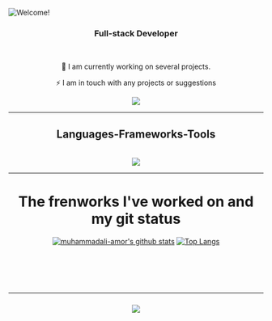 <!-- <h1 align="center"> -->
<!--      <img src="https://readme-typing-svg.herokuapp.com/?font=Righteous&size=35&center=true&vCenter=true&width=500&height=70&duration=4000&lines=Hi+There!+👋;+I'm+Muhammadali!;" />  -->
<!-- </h1> -->

![Welcome!](./iyu.gif)

<h3 align="center">Full-stack Developer</h3>

<br/>

<div align="center">
 
 🔭 I am currently working on several projects.

 ⚡️ I am in touch with any projects or suggestions
 
 </div>
 
<div align="center"> 
  <a href="mailto:kamolzarifjonov777@gmail.com">
    <img src="https://img.shields.io/badge/Gmail-333333?style=for-the-badge&logo=gmail&logoColor=red" />
  </a>
  <a href="https://linkedin.com/in/kamolzaripjonov" target="_blank">
  </a>
</div>

 <hr/>
 
<h2 align="center">Languages-Frameworks-Tools</h2>
<br/>
<div align="center">
    <img src="https://skillicons.dev/icons?i=java,postgres,kali,javascript,github,react,vite,bootstrap,html,css,vscode" /><br>
<!--     <img src="https://skillicons.dev/icons?i=" /> -->
</div>

<hr/>
<div align="center">
    <h1 >The frenworks I've worked on and my git status</h1>
    
[![muhammadali-amor's github stats](https://github-readme-stats.vercel.app/api?username=kamolzaripjonov&show_icons=true&title_color=00FF00&icon_color=008000&text_color=00FF00&bg_color=000000)](https://github.com/kamolzaripjonov/)
[![Top Langs](https://github-readme-stats.vercel.app/api/top-langs/?username=kamolzaripjonov&layout=compact&title_color=00FF00&icon_color=008000&text_color=00FF00&bg_color=000000)](https://github.com/kamolzaripjonov/)

</div>
<br/>
<!-- <hr/> -->

<!--  <div align="center"> -->
<!--   <h2>🐍 My Contributions 🐍</h2> -->
<!--   <br> -->
<!--   <img alt="snake eating my contributions" src="https://raw.githubusercontent.com/salesp07/salesp07/output/github-contribution-grid-snake.svg" /> -->
  
 <!--   <br/><br/><br/> -->
<!--  </div> -->  



<!--  <hr/> -->
<br/><br/>
<hr/>

<h3 align="center">
    <img src="https://readme-typing-svg.herokuapp.com/?font=Righteous&size=25&center=true&vCenter=true&width=500&height=70&duration=4000&lines=Thanks+for+visiting!+✌️;+Shoot+me+a+message+on+Gmail!;I'm+always+down+to+collab+:)">
</h3>

<br/>

